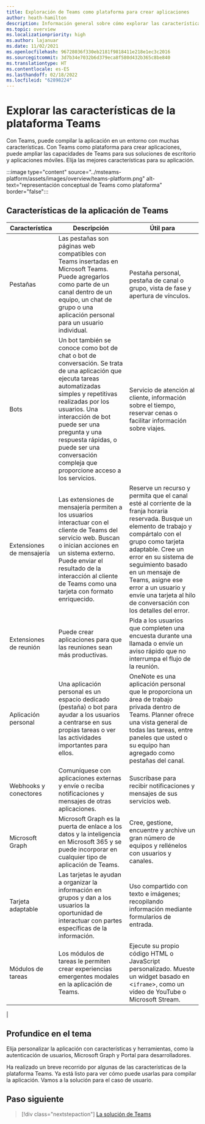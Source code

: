 ```yaml
---
title: Exploración de Teams como plataforma para crear aplicaciones
author: heath-hamilton
description: Información general sobre cómo explorar las características de la plataforma Microsoft Teams.
ms.topic: overview
ms.localizationpriority: high
ms.author: lajanuar
ms.date: 11/02/2021
ms.openlocfilehash: 96728036f330eb2181f9818411e218e1ec3c2016
ms.sourcegitcommit: 3d7b34e7032b6d379eca8f580d432b365c8be840
ms.translationtype: HT
ms.contentlocale: es-ES
ms.lasthandoff: 02/18/2022
ms.locfileid: "62898224"
---
```

# <a name="explore-teams-platform-features"></a>Explorar las características de la plataforma Teams

Con Teams, puede compilar la aplicación en un entorno con muchas características. Con Teams como plataforma para crear aplicaciones, puede ampliar las capacidades de Teams para sus soluciones de escritorio y aplicaciones móviles. Elija las mejores características para su aplicación.

:::image type="content" source="../msteams-platform/assets/images/overview/teams-platform.png" alt-text="representación conceptual de Teams como plataforma" border="false":::

## <a name="teams-app-features"></a>Características de la aplicación de Teams

| Característica | Descripción | Útil para |
| --- | --- | --- |
|Pestañas | Las pestañas son páginas web compatibles con Teams insertadas en Microsoft Teams. Puede agregarlos como parte de un canal dentro de un equipo, un chat de grupo o una aplicación personal para un usuario individual. | Pestaña personal, pestaña de canal o grupo, vista de fase y apertura de vínculos. |
| Bots | Un bot también se conoce como bot de chat o bot de conversación. Se trata de una aplicación que ejecuta tareas automatizadas simples y repetitivas realizadas por los usuarios. Una interacción de bot puede ser una pregunta y una respuesta rápidas, o puede ser una conversación compleja que proporcione acceso a los servicios. | Servicio de atención al cliente, información sobre el tiempo, reservar cenas o facilitar información sobre viajes. |
| Extensiones de mensajería | Las extensiones de mensajería permiten a los usuarios interactuar con el cliente de Teams del servicio web. Buscan o inician acciones en un sistema externo. Puede enviar el resultado de la interacción al cliente de Teams como una tarjeta con formato enriquecido. | Reserve un recurso y permita que el canal esté al corriente de la franja horaria reservada. Busque un elemento de trabajo y compártalo con el grupo como tarjeta adaptable. Cree un error en su sistema de seguimiento basado en un mensaje de Teams, asigne ese error a un usuario y envíe una tarjeta al hilo de conversación con los detalles del error. |
|Extensiones de reunión | Puede crear aplicaciones para que las reuniones sean más productivas. | Pida a los usuarios que completen una encuesta durante una llamada o envíe un aviso rápido que no interrumpa el flujo de la reunión. |
| Aplicación personal | Una aplicación personal es un espacio dedicado (pestaña) o bot para ayudar a los usuarios a centrarse en sus propias tareas o ver las actividades importantes para ellos. | OneNote es una aplicación personal que le proporciona un área de trabajo privada dentro de Teams. Planner ofrece una vista general de todas las tareas, entre paneles que usted o su equipo han agregado como pestañas del canal. |
| Webhooks y conectores | Comuníquese con aplicaciones externas y envíe o reciba notificaciones y mensajes de otras aplicaciones. | Suscríbase para recibir notificaciones y mensajes de sus servicios web. |
| Microsoft Graph | Microsoft Graph es la puerta de enlace a los datos y la inteligencia en Microsoft 365 y se puede incorporar en cualquier tipo de aplicación de Teams. | Cree, gestione, encuentre y archive un gran número de equipos y rellénelos con usuarios y canales. |
| Tarjeta adaptable | Las tarjetas le ayudan a organizar la información en grupos y dan a los usuarios la oportunidad de interactuar con partes específicas de la información. | Uso compartido con texto e imágenes; recopilando información mediante formularios de entrada. |
| Módulos de tareas | Los módulos de tareas le permiten crear experiencias emergentes modales en la aplicación de Teams. | Ejecute su propio código HTML o JavaScript personalizado. Mueste un widget basado en <`iframe`>, como un vídeo de YouTube o Microsoft Stream. |
|

## <a name="dive-deeper"></a>Profundice en el tema

Elija personalizar la aplicación con características y herramientas, como la autenticación de usuarios, Microsoft Graph y Portal para desarrolladores.

Ha realizado un breve recorrido por algunas de las características de la plataforma Teams. Ya está listo para ver cómo puede usarlas para compilar la aplicación. Vamos a la solución para el caso de usuario.

## <a name="next-step"></a>Paso siguiente

> [!div class="nextstepaction"]
> [La solución de Teams](overview-solution.md)
